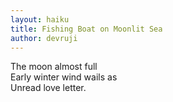 ```yaml
---
layout: haiku
title: Fishing Boat on Moonlit Sea
author: devruji
---
```


The moon almost full<br>
Early winter wind wails as<br>
Unread love letter.<br>
